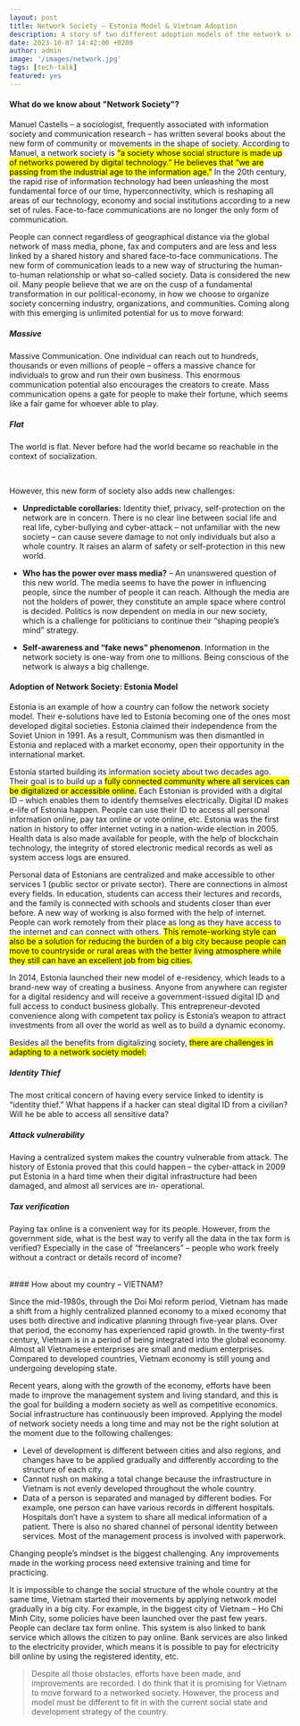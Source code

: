 ```yaml
---
layout: post
title: Network Society – Estonia Model & Vietnam Adoption
description: A story of two different adoption models of the network society
date: 2023-10-07 14:42:00 +0200
author: admin
image: '/images/network.jpg'
tags: [tech-talk]
featured: yes
---
```

#### What do we know about "Network Society"?

Manuel Castells – a sociologist, frequently associated with information society and communication research – has written several books about the new form of community or movements in the shape of society. According to Manuel, a network society is <mark>“a society whose social structure is made up of networks powered by digital technology.” He believes that “we are passing from the industrial age to the information age.”</mark> In the 20th century, the rapid rise of information technology had been unleashing the most fundamental force of our time, hyperconnectivity, which is reshaping all areas of our technology, economy and social institutions according to a new set of rules. Face-to-face communications are no longer the only form of communication.

People can connect regardless of geographical distance via the global network of mass media, phone, fax and computers and are less and less linked by a shared history and shared face-to-face communications. The new form of communication leads to a new way of structuring the human-to-human relationship or what so-called society. Data is considered the new oil. Many people believe that we are on the cusp of a fundamental transformation in our political-economy, in how we choose to organize society concerning industry, organizations, and communities. Coming along with this emerging is unlimited potential for us to move forward:

<div class="columns-container">
  <div class="row">
    <div class="col-7">
      <div class="card card--border-top element-bottomshadow">
        <div class="card-body">
          <h5 class="card-title">Massive</h5>
          <p class="card-text">Massive Communication. One individual can reach out to hundreds, thousands or even millions of people – offers a massive chance for individuals to grow and run their own business. This enormous communication potential also encourages the creators to create. Mass communication opens a gate for people to make their fortune, which seems like a fair game for whoever able to play.</p>
        </div>
      </div>
    </div>
    <div class="col-5">
      <div class="card card--border-left element-bottomshadow">
        <div class="card-body ">
          <h5 class="card-title">Flat</h5>
          <p class="card-text">The world is flat. Never before had the world became so reachable in the context of socialization.</p>
        </div>
      </div>
    </div>
  </div>
</div>

<br />

However, this new form of society also adds new challenges:

- **Unpredictable corollaries:** Identity thief, privacy, self-protection on the network are in concern. There is no clear line between social life and real life, cyber-bullying and cyber-attack – not unfamiliar with the new society – can cause severe damage to not only individuals but also a whole country. It raises an alarm of safety or self-protection in this new world.

- **Who has the power over mass media?** – An unanswered question of this new world. The media seems to have the power in influencing people, since the number of people it can reach. Although the media are not the holders of power, they constitute an ample space where control is decided. Politics is now dependent on media in our new society, which is a challenge for politicians to continue their “shaping people’s mind” strategy.

- **Self-awareness and “fake news” phenomenon**. Information in the network society is one-way from one to millions. Being conscious of the network is always a big challenge.

#### Adoption of Network Society: Estonia Model

Estonia is an example of how a country can follow the network society model. Their e-solutions have led to Estonia becoming one of the ones most developed digital societies. Estonia claimed their independence from the Soviet Union in 1991. As a result, Communism was then dismantled in Estonia and replaced with a market economy, open their opportunity in the international market.

Estonia started building its information society about two decades ago. Their goal is to build up a <mark>fully connected community where all services can be digitalized or accessible online.</mark> Each Estonian is provided with a digital ID – which enables them to identify themselves electrically. Digital ID makes e-life of Estonia happen. People can use their ID to access all personal information online, pay tax online or vote online, etc. Estonia was the first nation in history to offer internet voting in a nation-wide election in 2005. Health data is also made available for people, with the help of blockchain technology, the integrity of stored electronic medical records as well as system access logs are ensured.


Personal data of Estonians are centralized and make accessible to other services 1 (public sector or private sector). There are connections in almost every fields. In education, students can access their lectures and records, and the family is connected with schools and students closer than ever before. A new way of working is also formed with the help of internet. People can work remotely from their place as long as they have access to the internet and can connect with others. <mark>This remote-working style can also be a solution for reducing the burden of a big city because people can move to countryside or rural areas with the better living atmosphere while they still can have an excellent job from big cities.</mark>

In 2014, Estonia launched their new model of e-residency, which leads to a brand-new way of creating a business. Anyone from anywhere can register for a digital residency and will receive a government-issued digital ID and full access to conduct business globally. This entrepreneur-devoted convenience along with competent tax policy is Estonia’s weapon to attract investments from all over the world as well as to build a dynamic economy.

Besides all the benefits from digitalizing society, <mark>there are challenges in adapting to a network society model:</mark>


<div class="columns-container">
  <div class="row">
    <div class="col-4">
      <div class="card card--border-top element-bottomshadow">
        <div class="card-body">
          <h5 class="card-title">Identity Thief</h5>
          <p class="card-text">The most critical concern of having every service linked to identity is “identity thief.” What happens if a hacker can steal digital ID from a civilian? Will he be able to access all sensitive data?</p>
        </div>
      </div>
    </div>
    <div class="col-4">
      <div class="card card--border-left element-bottomshadow">
        <div class="card-body ">
          <h5 class="card-title">Attack vulnerability</h5>
          <p class="card-text">Having a centralized system makes the country vulnerable from attack. The history of Estonia proved that this could happen – the cyber-attack in 2009 put Estonia in a hard time when their digital infrastructure had been damaged, and almost all services are in- operational.</p>
        </div>
      </div>
    </div>
    <div class="col-4">
      <div class="card card--border-top element-bottomshadow">
        <div class="card-body">
          <h5 class="card-title">Tax verification</h5>
          <p class="card-text">Paying tax online is a convenient way for its people. However, from the government side, what is the best way to verify all the data in the tax form is verified? Especially in the case of “freelancers” – people who work freely without a contract or details record of income?</p>
        </div>
      </div>
    </div>
  </div>
</div>

<br />
#### How about my country – VIETNAM?

Since the mid-1980s, through the Doi Moi reform period, Vietnam has made a shift from a highly centralized planned economy to a mixed economy that uses both directive and indicative planning through five-year plans. Over that period, the economy has experienced rapid growth. In the twenty-first century, Vietnam is in a period of being integrated into the global economy. Almost all Vietnamese enterprises are small and medium enterprises. Compared to developed countries, Vietnam economy is still young and undergoing developing state.

Recent years, along with the growth of the economy, efforts have been made to improve the management system and living standard, and this is the goal for building a modern society as well as competitive economics. Social infrastructure has continuously been improved. Applying the model of network society needs a long time and may not be the right solution at the moment due to the following challenges:

- Level of development is different between cities and also regions, and changes have to be applied gradually and differently according to the structure of each city.
- Cannot rush on making a total change because the infrastructure in Vietnam is not evenly developed throughout the whole country.
- Data of a person is separated and managed by different bodies. For example, one person can have various records in different hospitals. Hospitals don’t have a system to share all medical information of a patient. There is also no shared channel of personal identity between services. Most of the management process is involved with paperwork.

Changing people’s mindset is the biggest challenging. Any improvements made in the working process need extensive training and time for practicing.

It is impossible to change the social structure of the whole country at the same time, Vietnam started their movements by applying network model gradually in a big city. For example, in the biggest city of Vietnam – Ho Chi Minh City, some policies have been launched over the past few years. People can declare tax form online. This system is also linked to bank service which allows the citizen to pay online. Bank services are also linked to the electricity provider, which means it is possible to pay for electricity bill online by using the registered identity, etc.

>Despite all those obstacles, efforts have been made, and improvements are recorded. I do think that it is promising for Vietnam to move forward to a networked society. However, the process and model must be different to fit in with the current social state and development strategy of the country.
